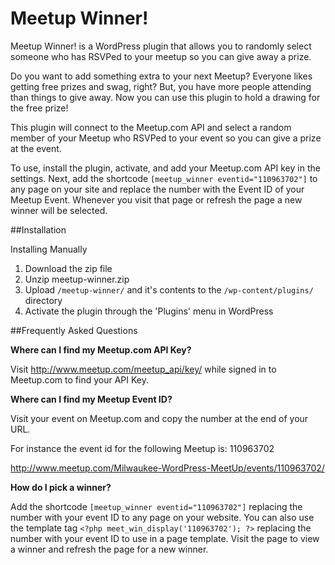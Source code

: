 Meetup Winner!
=============

Meetup Winner! is a WordPress plugin that allows you to randomly select someone who has RSVPed to your meetup so you can give away a prize.

Do you want to add something extra to your next Meetup?  Everyone likes getting free prizes and swag, right?  But, you have more people attending than things to give away.  Now you can use this plugin to hold a drawing for the free prize!

This plugin will connect to the Meetup.com API and select a random member of your Meetup who RSVPed to your event so you can give a prize at the event.

To use, install the plugin, activate, and add your Meetup.com API key in the settings.  Next, add the shortcode `[meetup_winner eventid="110963702"]` to any page on your site and replace the number with the Event ID of your Meetup Event.  Whenever you visit that page or refresh the page a new winner will be selected.

##Installation

Installing Manually

1. Download the zip file
1. Unzip meetup-winner.zip
1. Upload `/meetup-winner/` and it's contents to the `/wp-content/plugins/` directory
1. Activate the plugin through the 'Plugins' menu in WordPress

##Frequently Asked Questions

**Where can I find my Meetup.com API Key?**

Visit http://www.meetup.com/meetup_api/key/ while signed in to Meetup.com to find your API Key.

**Where can I find my Meetup Event ID?**

Visit your event on Meetup.com and copy the number at the end of your URL.

For instance the event id for the following Meetup is: 110963702

http://www.meetup.com/Milwaukee-WordPress-MeetUp/events/110963702/

**How do I pick a winner?**

Add the shortcode `[meetup_winner eventid="110963702"]` replacing the number with your event ID to any page on your website.  You can also use the template tag `<?php meet_win_display('110963702'); ?>` replacing the number with your event ID to use in a page template.  Visit the page to view a winner and refresh the page for a new winner.